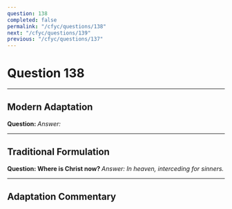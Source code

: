 ```yaml
---
question: 138
completed: false
permalink: "/cfyc/questions/138"
next: "/cfyc/questions/139"
previous: "/cfyc/questions/137"
---
```

# Question 138
---
## Modern Adaptation
<strong>
    Question:
</strong>

<em>
    Answer:
</em>

---
## Traditional Formulation
<strong>
    Question: Where is Christ now?
</strong>

<em>
    Answer: In heaven, interceding for sinners.
</em>

---
## Adaptation Commentary
